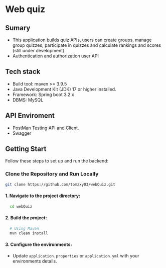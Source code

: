 # Web quiz
## Sumary
* This application builds quiz APIs, users can create groups, manage group quizzes; participate in quizzes and calculate rankings and scores (still under development).
* Authentication and authorization user API
## Tech stack
* Build tool: maven >= 3.9.5
* Java Development Kit (JDK) 17 or higher installed.
* Framework: Spring boot 3.2.x
* DBMS: MySQL
## API Enviroment
* PostMan Testing API and Client.
* Swagger 
## Getting Start
Follow these steps to set up and run the backend:
### Clone the Repository and Run Locally
```bash 
git clone https://github.com/tomzxy03/webQuiz.git
```
#### 1. Navigate to the project directory:

```bash
  cd webQuiz
```

#### 2. Build the project:

```bash
  # Using Maven
  mvn clean install
```

#### 3. Configure the environments:

- Update `application.properties` or `application.yml` with your environments details.

